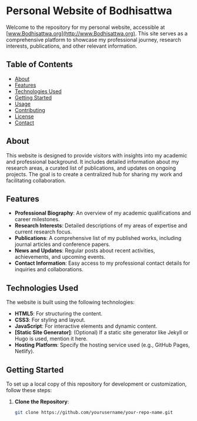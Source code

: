 # Personal Website of Bodhisattwa

Welcome to the repository for my personal website, accessible at [www.Bodhisattwa.org](http://www.Bodhisattwa.org). This site serves as a comprehensive platform to showcase my professional journey, research interests, publications, and other relevant information.

## Table of Contents

- [About](#about)
- [Features](#features)
- [Technologies Used](#technologies-used)
- [Getting Started](#getting-started)
- [Usage](#usage)
- [Contributing](#contributing)
- [License](#license)
- [Contact](#contact)

## About

This website is designed to provide visitors with insights into my academic and professional background. It includes detailed information about my research areas, a curated list of publications, and updates on ongoing projects. The goal is to create a centralized hub for sharing my work and facilitating collaboration.

## Features

- **Professional Biography**: An overview of my academic qualifications and career milestones.
- **Research Interests**: Detailed descriptions of my areas of expertise and current research focus.
- **Publications**: A comprehensive list of my published works, including journal articles and conference papers.
- **News and Updates**: Regular posts about recent activities, achievements, and upcoming events.
- **Contact Information**: Easy access to my professional contact details for inquiries and collaborations.

## Technologies Used

The website is built using the following technologies:

- **HTML5**: For structuring the content.
- **CSS3**: For styling and layout.
- **JavaScript**: For interactive elements and dynamic content.
- **[Static Site Generator]**: (Optional) If a static site generator like Jekyll or Hugo is used, mention it here.
- **Hosting Platform**: Specify the hosting service used (e.g., GitHub Pages, Netlify).

## Getting Started

To set up a local copy of this repository for development or customization, follow these steps:

1. **Clone the Repository**:
   ```bash
   git clone https://github.com/yourusername/your-repo-name.git
